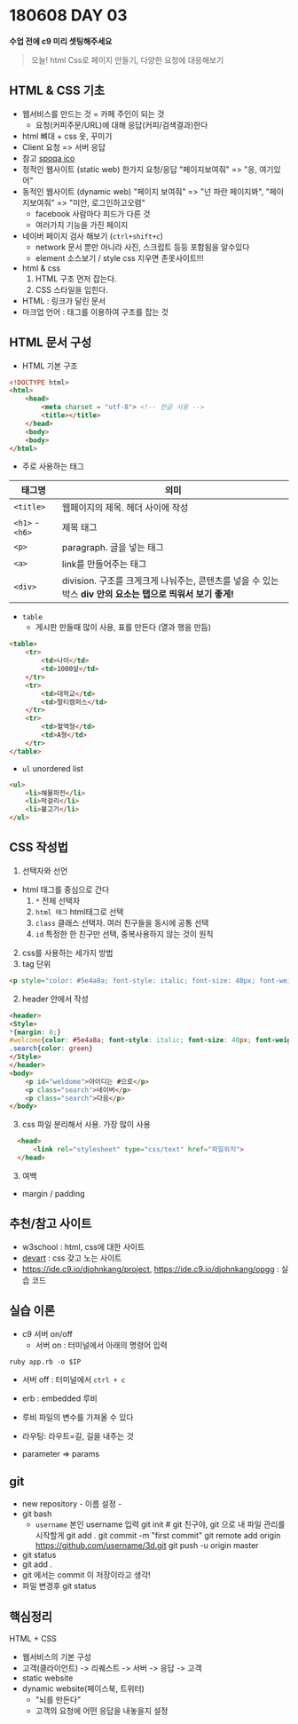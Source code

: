 # 180608 DAY 03
**수업 전에 c9 미리 셋팅해주세요**
> 오늘! html Css로 페이지 만들기, 다양한 요청에 대응해보기

## HTML & CSS 기초
- 웹서비스를 만드는 것 = 카페 주인이 되는 것
  - 요청(커피주문/URL)에 대해 응답(커피/검색결과)한다
- html 뼈대 + css 옷, 꾸미기
- Client 요청 => 서버 응답
- 참고 [spoqa ico](https://carryprotocol.io/)
- 정적인 웹사이트 (static web) 한가지 요청/응답 "페이지보여줘" => "응, 여기있어"
- 동적인 웹사이트 (dynamic  web) "페이지 보여줘" => "넌 파란 페이지봐", "페이지보여줘" => "미안, 로그인하고오렴"
  - facebook 사람마다 피드가 다른 것
  - 여러가지 기능을 가진 페이지
- 네이버 페이지 검사 해보기 (`ctrl+shift+c`)
  - network 문서 뿐만 아니라 사진, 스크립트 등등 포함됨을 알수있다
  - element 소스보기 / style css 지우면 존못사이트!!!
- html & css
  1. HTML 구조 먼저 잡는다.        
  2. CSS 스타일을 입힌다.
- HTML : 링크가 달린 문서
- 마크업 언어 : 태그를 이용하여 구조를 잡는 것
## HTML 문서 구성
- HTML 기본 구조
```html
<!DOCTYPE html>
<html>
    <head>
        <meta charset = "utf-8"> <!-- 한글 사용 -->
        <title></title>
    </head>
    <body>
    <body>
</html>
```

- 주로 사용하는 태그

| **태그명**     | **의미**                                 |
| ----------- | ----------------------------------------- |
| `<title>`     | 웹페이지의 제목. 헤더 사이에 작성       |
| `<h1>` - `<h6>` | 제목 태그                         |
| `<p>`         | paragraph. 글을 넣는 태그          |
| `<a>`         | link를 만들어주는 태그            |
| `<div>`       | division. 구조를 크게크게 나눠주는, 콘텐츠를 넣을 수 있는 박스 **div 안의 요소는 탭으로 띄워서 보기 좋게!** |

- `table` 
  - 게시판 만들때 많이 사용, 표를 만든다 (열과 행을 만듬)
```html
<table>
    <tr>
        <td>나이</td>
        <td>1000살</td>
    </tr>
    <tr>
        <td>대학교</td>
        <td>멀티캠퍼스</td>
    </tr>
    <tr>
        <td>혈액형</td>
        <td>A형</td>
    </tr>
</table> 
```
- `ul` unordered list
```html
<ul>
    <li>해물파전</li>
    <li>막걸리</li>
    <li>불고기</li>
</ul>
```
## **CSS 작성법**
1. 선택자와 선언
  - html 태그를 중심으로 간다
    1. `*` 전체 선택자
    2. `html 태그` html태그로 선택
    3. `class` 클래스 선택자. 여러 친구들을 동시에 공통 선택
    4. `id` 특정한 한 친구만 선택, 중복사용하지 않는 것이 원칙 
2. css를 사용하는 세가지 방법
  1. tag 단위
```html
<p style="color: #5e4a8a; font-style: italic; font-size: 40px; font-weight: bold">환영합니다</p>
```
  2. header 안에서 작성
```html
<header>
<Style>
*{margin: 0;}
#welcome{color: #5e4a8a; font-style: italic; font-size: 40px; font-weight: bold}
.search{color: green}
</Style>
</header>
<body>
    <p id="weldome">아이디는 #으로</p>
    <p class="search">네이버</p>
    <p class="search">다음</p>
</body>
```
  3. css 파일 분리해서 사용. 가장 많이 사용
```html
  <head>
      <link rel="stylesheet" type="css/text" href="파일위치">
  </head>
```
3. 여백
  - margin / padding

## 추천/참고 사이트
- w3school : html, css에 대한 사이트 
- [devart](https://devart.withgoogle.com/css) : css 갖고 노는 사이트
- https://ide.c9.io/djohnkang/project, https://ide.c9.io/djohnkang/opgg : 실습 코드

## 실습 이론
- c9 서버 on/off
  - 서버 on : 터미널에서 아래의 명령어 입력
```console
ruby app.rb -o $IP
```
  - 서버 off : 터미널에서 `ctrl + c`

- erb : embedded 루비
- 루비 파일의 변수를 가져올 수 있다
- 라우팅: 라우트=길, 길을 내주는 것
- parameter => params

## git
- new repository - 이름 설정 - 
- git bash
  - `username` 본인 username 입력
    git init # git 친구야, git 으로 내 파일 관리를 시작할게
    git add .
    git commit -m "first commit"
    git remote add origin https://github.com/username/3d.git
    git push -u origin master
- git status
- git add . 
- git 에서는 commit 이 저장이라고 생각!
- 파일 변경후 git status

## 핵심정리
HTML + CSS
- 웹서비스의 기본 구성
- 고객(클라이언트) -> 리퀘스트 -> 서버 -> 응답 -> 고객
- static website
- dynamic website(페이스북, 트위터)
  - "뇌를 만든다”
  - 고객의 요청에 어떤 응답을 내놓을지 설정

